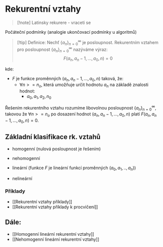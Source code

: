 # Rekurentní vztahy

> [!note] Latinsky
> rekurere - vraceti se

Počáteční podmínky (analogie ukončovací podmínky u algoritmů)

>[!tip] Definice:
> Nechť $\{a_n\}^\infty_{n=0}$ je posloupnost. Rekurentním vztahem pro posloupnost  $\{a_n\}^\infty_{n=0}$ nazýváme výraz:
$$
F (a_n, a_n-1, ..., a_0, n) = 0
$$

kde:
- $F$ je funkce proměnných $(a_n, a_n-1, ..., a_0, n)$ taková, že:
	- $\forall n >= n_o$, která umožňuje určit hodnotu $a_n$ na základě znalosti hodnot:
		- $a_0, a_1, a_2, n_0$

Řešením rekurentního vztahu rozumíme libovolnou posloupnost $\{a_n\}^\infty_{n=0}$, takovou že $\forall n >= n_o$  po dosazení hodnot $(a_n, a_n-1, ..., a_0, n)$ platí $F (a_n, a_n-1, ..., a_0, n) = 0$.

## Základní klasifikace rk. vztahů
- homogenní (nulová posloupnost je řešením)
- nehomogenní 

- lineární (funkce $F$ je lineární funkcí proměnných $(a_0, a_1,.., a_n)$)
- nelineární

### Příklady
- [[Rekurentní vztahy příklady]]
- [[Rekurentní vztahy příklady k procvičení]]
## Dále:
- [[Homogenní lineární rekurentní vztahy]]
- [[Nehomogenní lineární rekurentní vztahy]]